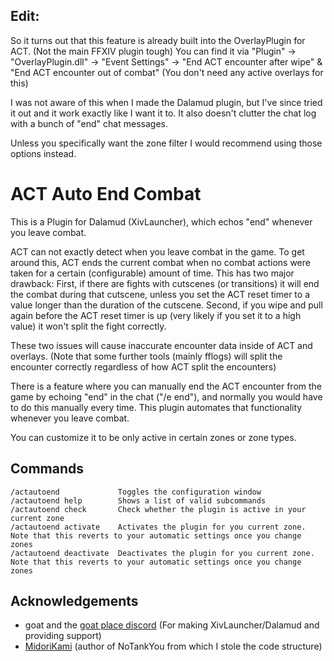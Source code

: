 ## Edit:

So it turns out that this feature is already built into the OverlayPlugin for ACT. (Not the main FFXIV plugin tough)
You can find it via "Plugin" -> "OverlayPlugin.dll" -> "Event Settings" -> "End ACT encounter after wipe" & "End ACT encounter out of combat"
(You don't need any active overlays for this)

I was not aware of this when I made the Dalamud plugin, but I've since tried it out and it work exactly like I want it to.
It also doesn't clutter the chat log with a bunch of "end" chat messages.

Unless you specifically want the zone filter I would recommend using those options instead.

# ACT Auto End Combat

This is a Plugin for Dalamud (XivLauncher), which echos "end" whenever you leave combat.

ACT can not exactly detect when you leave combat in the game. To get around this, ACT ends the current combat when no combat actions were taken for a certain (configurable) amount of time.
This has two major drawback: 
First, if there are fights with cutscenes (or transitions) it will end the combat during that cutscene, unless you set the ACT reset timer to a value longer than the duration of the cutscene. 
Second, if you wipe and pull again before the ACT reset timer is up (very likely if you set it to a high value) it won't split the fight correctly.

These two issues will cause inaccurate encounter data inside of ACT and overlays. (Note that some further tools (mainly fflogs) will split the encounter correctly regardless of how ACT split the encounters)

There is a feature where you can manually end the ACT encounter from the game by echoing "end" in the chat ("/e end"), and normally you would have to do this manually every time.
This plugin automates that functionality whenever you leave combat. 

You can customize it to be only active in certain zones or zone types.

## Commands

```
/actautoend             Toggles the configuration window
/actautoend help        Shows a list of valid subcommands
/actautoend check       Check whether the plugin is active in your current zone
/actautoend activate    Activates the plugin for you current zone. Note that this reverts to your automatic settings once you change zones
/actautoend deactivate  Deactivates the plugin for you current zone. Note that this reverts to your automatic settings once you change zones
```

## Acknowledgements

* goat and the [goat place discord](https://discord.gg/3NMcUV5) (For making XivLauncher/Dalamud and providing support)
* [MidoriKami](https://github.com/MidoriKami/NoTankYou) (author of NoTankYou from which I stole the code structure)

